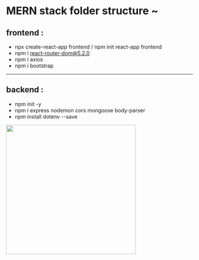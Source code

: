 # MERN stack folder structure ~

## frontend :

- npx create-react-app frontend / npm init react-app frontend
- npm i react-router-dom@5.2.0
- npm i axios
- npm i bootstrap
___________________________________________________________

## backend :

- npm init -y
- npm i express nodemon cors mongoose body-parser
- npm install dotenv --save

<img src="https://user-images.githubusercontent.com/88779731/163977767-669553a4-108e-42ed-bccb-e07309466b22.jpg"  width="350" >